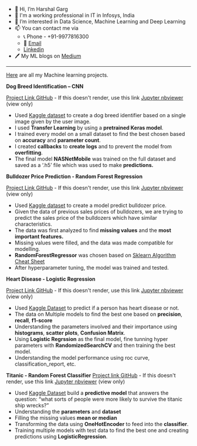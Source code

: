 - 👋 Hi, I’m Harshal Garg  
- 🏢 I'm a working professional in IT in Infosys, India  
- 👀 I’m interested in Data Science, Machine Learning and Deep Learning  
- 📫 You can contact me via  
  - 📞 Phone - +91-9977816300  
  - 📧 [Email](mailto:harshalgargwork@gmail.com)  
  - [Linkedin](https://linkedin.com/in/harshalgarg)  
- 🖊 My ML blogs on [Medium](https://harshalgarg.medium.com/)

---

[Here](https://github.com/gargharshal/gargharshal/kaggle) are all my Machine learning projects.  

**Dog Breed Identification – CNN**

[Project Link GitHub](https://github.com/gargharshal/Kaggle/blob/master/Dog%20Breed%20Indentification/Dog%20Breed%20Identification%20-%20My%20Version.ipynb) - If this doesn't render, use this link [Jupyter nbviewer](https://nbviewer.jupyter.org/github/gargharshal/Kaggle/blob/master/Dog%20Breed%20Indentification/Dog%20Breed%20Identification%20-%20My%20Version.ipynb) (view only)

- Used [Kaggle dataset](https://www.kaggle.com/c/bluebook-for-bulldozers) to create a dog breed identifier based on a single image given by the user image.
- I used **Transfer Learning** by using a **pretrained Keras model**.
- I trained every model on a small dataset to find the best chosen based on **accuracy** and
**parameter count**.
- I created **callbacks** to **create logs** and to prevent the model from
**overfitting**.
- The final model **NASNetMobile** was trained on the full dataset and saved as a ‘.h5’ file which was used to make **predictions.**

<!-- * [Dog Breed Identification - Course Version](https://github.com/gargharshal/Kaggle/blob/master/Dog%20Breed%20Indentification/Dog%20Breed%20Identification%20-%20Course%20Version.ipynb) Project created from a course referred, [Original Link](https://github.com/mrdbourke/zero-to-mastery-ml/blob/master/section-3-structured-data-projects/end-to-end-bluebook-bulldozer-price-regression.ipynb) of tutor's version -->

**Bulldozer Price Prediction - Random Forest Regression**

[Project Link GitHub](https://github.com/gargharshal/Kaggle/blob/master/Bluebook%20for%20Bulldozer/Blue%20Book%20for%20Bulldozers.ipynb) - If this doesn't render, use this link [Jupyter nbviewer](https://nbviewer.jupyter.org/github/gargharshal/Kaggle/blob/master/Bluebook%20for%20Bulldozer/Blue%20Book%20for%20Bulldozers.ipynb) (view only)

- Used [Kaggle dataset](https://www.kaggle.com/c/bluebook-for-bulldozers) to create a model predict bulldozer price.
- Given the data of previous sales prices of bulldozers, we are trying
to predict the sales price of the bulldozers which have similar
characteristics.
- The data was first analyzed to find **missing values** and the **most
important features.**
- Missing values were filled, and the data was made compatible for
modelling.
- **RandomForestRegressor** was chosen based on [Sklearn Algorithm
Cheat Sheet](https://scikit-learn.org/stable/tutorial/machine_learning_map/index.html)
- After hyperparameter tuning, the model was trained and tested.

**Heart Disease - Logistic Regression**

[Project Link GitHub](https://github.com/gargharshal/Kaggle/blob/master/Heart%20Disease/Heart%20Disease.ipynb) - If this doesn't render, use this link [Jupyter nbviewer](https://nbviewer.jupyter.org/github/gargharshal/Kaggle/blob/master/Heart%20Disease/Heart%20Disease.ipynb) (view only)

- Used [Kaggle Dataset](https://www.kaggle.com/ronitf/heart-disease-uci) to predict if a person has heart disease or not.
- The data on Multiple models to find the best one based on **precision**, **recall**, **f1-score**
- Understanding the parameters involved and their importance using **histograms**, **scatter plots**,  **Confusion Matrix**.
- Using **Logistic Regrssion** as the final model, fine tunning hyper parameters with **RandomizedSearchCV** and then training the best model.
- Understanding the model performance using roc curve, classification_report, etc.

**Titanic - Random Forest Classifier**
[Project link GitHub](https://github.com/gargharshal/Kaggle/blob/master/Titanic/Titanic%20prediction.ipynb) - If this doesn't render, use this link [Jupyter nbviewer](https://nbviewer.jupyter.org/github/gargharshal/Kaggle/blob/master/Titanic/Titanic%20prediction.ipynb) (view only)

- Used [Kaggle Dataset](https://www.kaggle.com/c/titanic) build a **predictive model** that answers the question: “what sorts of people were more likely to survive the titanic ship wrecks?”
- Understanding the **parameters** and **dataset**
- Filling the missing values **mean or median**
- Transforming the data using **OneHotEncoder** to feed into the **classifier**.
- Training multiple models with test data to find the best one and creating predictions using **LogisticRegression**.



<!---
gargharshal/gargharshal is a ✨ special ✨ repository because its `README.md` (this file) appears on your GitHub profile.
You can click the Preview link to take a look at your changes.
--->
